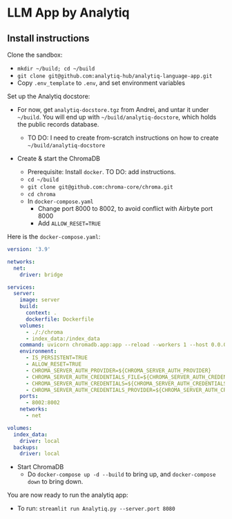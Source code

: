# LLM App by Analytiq

## Install instructions

Clone the sandbox:
* `mkdir ~/build; cd ~/build`
* `git clone git@github.com:analytiq-hub/analytiq-language-app.git`
* Copy `.env_template` to `.env`, and set environment variables

Set up the Analytiq docstore:
* For now, get `analytiq-docstore.tgz` from Andrei, and untar it under `~/build`. You will end up with `~/build/analytiq-docstore`, which holds the public records database.
  * TO DO: I need to create from-scratch instructions on how to create `~/build/analytiq-docstore`

* Create & start the ChromaDB
  * Prerequisite: Install `docker`. TO DO: add instructions.
  * `cd ~/build`
  * `git clone git@github.com:chroma-core/chroma.git`
  * `cd chroma`
  * In `docker-compose.yaml`
    * Change port 8000 to 8002, to avoid conflict with Airbyte port 8000
    * Add `ALLOW_RESET=TRUE`

Here is the `docker-compose.yaml`:
```yaml
version: '3.9'

networks:
  net:
    driver: bridge

services:
  server:
    image: server
    build:
      context: .
      dockerfile: Dockerfile
    volumes:
      - ./:/chroma
      - index_data:/index_data
    command: uvicorn chromadb.app:app --reload --workers 1 --host 0.0.0.0 --port 8002 --log-config log_config.yml
    environment:
      - IS_PERSISTENT=TRUE
      - ALLOW_RESET=TRUE
      - CHROMA_SERVER_AUTH_PROVIDER=${CHROMA_SERVER_AUTH_PROVIDER}
      - CHROMA_SERVER_AUTH_CREDENTIALS_FILE=${CHROMA_SERVER_AUTH_CREDENTIALS_FILE}
      - CHROMA_SERVER_AUTH_CREDENTIALS=${CHROMA_SERVER_AUTH_CREDENTIALS}
      - CHROMA_SERVER_AUTH_CREDENTIALS_PROVIDER=${CHROMA_SERVER_AUTH_CREDENTIALS_PROVIDER}
    ports:
      - 8002:8002
    networks:
      - net

volumes:
  index_data:
    driver: local
  backups:
    driver: local
```
* Start ChromaDB
  * Do `docker-compose up -d --build` to bring up, and `docker-compose down` to bring down.

You are now ready to run the analytiq app:
* To run: `streamlit run Analytiq.py --server.port 8080`